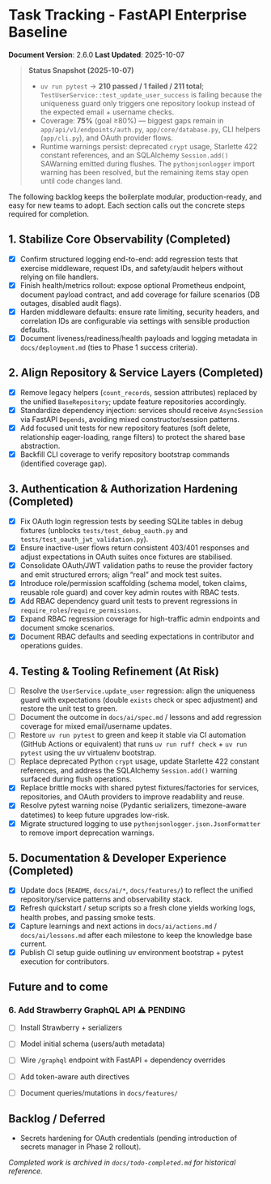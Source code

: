 # Task Tracking - FastAPI Enterprise Baseline

**Document Version**: 2.6.0
**Last Updated**: 2025-10-07

> **Status Snapshot (2025-10-07)**
> - `uv run pytest` → **210 passed / 1 failed / 211 total**; `TestUserService::test_update_user_success` is failing because the uniqueness guard only triggers one repository lookup instead of the expected email + username checks.
> - Coverage: **75%** (goal ≥80%) — biggest gaps remain in `app/api/v1/endpoints/auth.py`, `app/core/database.py`, CLI helpers (`app/cli.py`), and OAuth provider flows.
> - Runtime warnings persist: deprecated `crypt` usage, Starlette 422 constant references, and an SQLAlchemy `Session.add()` SAWarning emitted during flushes. The `pythonjsonlogger` import warning has been resolved, but the remaining items stay open until code changes land.

The following backlog keeps the boilerplate modular, production-ready, and easy for new teams to adopt. Each section calls out the concrete steps required for completion.

## 1. Stabilize Core Observability (Completed)
- [x] Confirm structured logging end-to-end: add regression tests that exercise middleware, request IDs, and safety/audit helpers without relying on file handlers.
- [x] Finish health/metrics rollout: expose optional Prometheus endpoint, document payload contract, and add coverage for failure scenarios (DB outages, disabled audit flags).
- [x] Harden middleware defaults: ensure rate limiting, security headers, and correlation IDs are configurable via settings with sensible production defaults.
- [x] Document liveness/readiness/health payloads and logging metadata in `docs/deployment.md` (ties to Phase 1 success criteria).

## 2. Align Repository & Service Layers (Completed)
- [x] Remove legacy helpers (`count_records`, session attributes) replaced by the unified `BaseRepository`; update feature repositories accordingly.
- [x] Standardize dependency injection: services should receive `AsyncSession` via FastAPI `Depends`, avoiding mixed constructor/session patterns.
- [x] Add focused unit tests for new repository features (soft delete, relationship eager-loading, range filters) to protect the shared base abstraction.
- [x] Backfill CLI coverage to verify repository bootstrap commands (identified coverage gap).

## 3. Authentication & Authorization Hardening (Completed)
- [x] Fix OAuth login regression tests by seeding SQLite tables in debug fixtures (unblocks `tests/test_debug_oauth.py` and `tests/test_oauth_jwt_validation.py`).
- [x] Ensure inactive-user flows return consistent 403/401 responses and adjust expectations in OAuth suites once fixtures are stabilised.
- [x] Consolidate OAuth/JWT validation paths to reuse the provider factory and emit structured errors; align “real” and mock test suites.
- [x] Introduce role/permission scaffolding (schema model, token claims, reusable role guard) and cover key admin routes with RBAC tests.
- [x] Add RBAC dependency guard unit tests to prevent regressions in `require_roles`/`require_permissions`.
- [x] Expand RBAC regression coverage for high-traffic admin endpoints and document smoke scenarios.
- [x] Document RBAC defaults and seeding expectations in contributor and operations guides.

## 4. Testing & Tooling Refinement (At Risk)
- [ ] Resolve the `UserService.update_user` regression: align the uniqueness guard with expectations (double `exists` check or spec adjustment) and restore the unit test to green.
- [ ] Document the outcome in `docs/ai/spec.md` / lessons and add regression coverage for mixed email/username updates.
- [ ] Restore `uv run pytest` to green and keep it stable via CI automation (GitHub Actions or equivalent) that runs `uv run ruff check` + `uv run pytest` using the uv virtualenv bootstrap.
- [ ] Replace deprecated Python `crypt` usage, update Starlette 422 constant references, and address the SQLAlchemy `Session.add()` warning surfaced during flush operations.
- [x] Replace brittle mocks with shared pytest fixtures/factories for services, repositories, and OAuth providers to improve readability and reuse.
- [x] Resolve pytest warning noise (Pydantic serializers, timezone-aware datetimes) to keep future upgrades low-risk.
- [x] Migrate structured logging to use `pythonjsonlogger.json.JsonFormatter` to remove import deprecation warnings.

## 5. Documentation & Developer Experience (Completed)
- [x] Update docs (`README`, `docs/ai/*`, `docs/features/`) to reflect the unified repository/service patterns and observability stack.
- [x] Refresh quickstart / setup scripts so a fresh clone yields working logs, health probes, and passing smoke tests.
- [x] Capture learnings and next actions in `docs/ai/actions.md` / `docs/ai/lessons.md` after each milestone to keep the knowledge base current.
- [x] Publish CI setup guide outlining uv environment bootstrap + pytest execution for contributors.

## Future and to come
### 6. Add Strawberry GraphQL API ⚠️ PENDING
- [ ] Install Strawberry + serializers
- [ ] Model initial schema (users/auth metadata)
- [ ] Wire `/graphql` endpoint with FastAPI + dependency overrides
- [ ] Add token-aware auth directives
- [ ] Document queries/mutations in `docs/features/`


## Backlog / Deferred
- Secrets hardening for OAuth credentials (pending introduction of secrets manager in Phase 2 rollout).

*Completed work is archived in `docs/todo-completed.md` for historical reference.*
